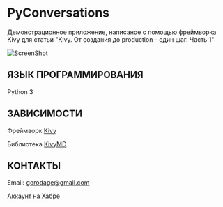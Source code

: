 PyConversations
================

Демонстрационное приложение, написаное с помощью фреймворка Kivy для статьи "Kivy. От создания до production - один шаг. Часть 1"

![ScreenShot](https://raw.githubusercontent.com/HeaTTheatR/PyConversations/master/data/images/screenshoots/previous.png)

ЯЗЫК ПРОГРАММИРОВАНИЯ
---------------------
Python 3

ЗАВИСИМОСТИ
-----------
Фреймворк [Kivy](http://kivy.org)

Библиотека [KivyMD](https://gitlab.com/kivymd/KivyMD)

КОНТАКТЫ
--------
Email: gorodage@gmail.com

[Аккаунт на Хабре](https://habrahabr.ru/users/heattheatr/)
